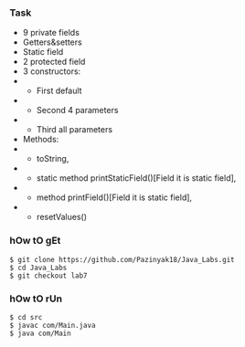 ### Task
- 9 private fields
- Getters&setters
- Static field
- 2 protected field
- 3 constructors:
- - First default
- - Second 4 parameters
- - Third all parameters
- Methods: 
- - toString, 
- - static method printStaticField()[Field it is static field],
- - method printField()[Field it is static field],
- - resetValues()

### hOw tO gEt
```
$ git clone https://github.com/Pazinyak18/Java_Labs.git
$ cd Java_Labs
$ git checkout lab7
```
### hOw tO rUn
```
$ cd src
$ javac com/Main.java
$ java com/Main
```
